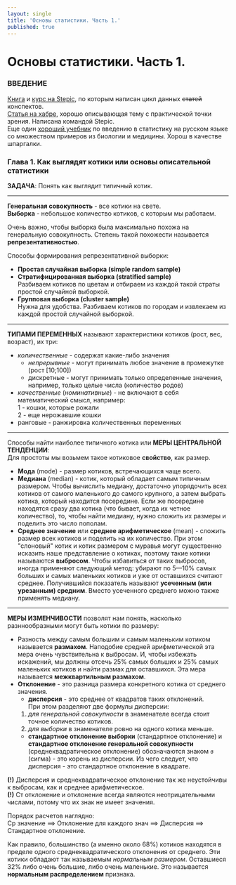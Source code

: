```yaml
---
layout: single
title: 'Основы статистики. Часть 1.'
published: true
---
```


# Основы статистики. Часть 1.

### ВВЕДЕНИЕ  
[Книга](https://www.litres.ru/vladimir-savelev-10569666/statistika-i-kotiki/) и [курс на Stepic](https://goo.gl/hgLMLJ), по которым написан цикл данных ~~статей~~ конспектов.  
[Статья на хабре](https://habrahabr.ru/company/stepic/blog/250527/), хорошо описывающая тему с практической точки зрения. Написана командой Stepic.  
Еще один [хороший учебник](http://medstatistic.ru/articles/glantz.pdf) по введению в статистику на русском языке со множеством примеров из биологии и медицины. Хорош в качестве шпаргалки.  

### Глава 1. Как выглядят котики или основы описательной статистики  

**ЗАДАЧА**: Понять как выглядит типичный котик.  
***
**Генеральная совокупность** - все котики на свете.  
**Выборка** - небольшое количество котиков, с которым мы работаем.  

Очень важно, чтобы выборка была максимально похожа на генеральную совокупность. Степень такой похожести называется **репрезентативностью**.  

Способы формирования репрезентативной выборки:  
- **Простая случайная выборка (simple random sample)**  
- **Стратифицированная выборка (stratified sample)**  
Разбиваем котиков по цветам и отбираем из каждой такой страты простой случайной выборкой.  
- **Групповая выборка (cluster sample)**  
Нужна для удобства. Разбиваем котиков по городам и извлекаем из каждой простой случайной выборкой.  
***
**ТИПАМИ ПЕРЕМЕННЫХ** называют характеристики котиков (рост, вес, возраст), их три:  
- _количественные_ - содержат какие-либо значения  
    - _непрерывные_ - могут принимать любое значение в промежутке (рост [10;100])  
    - дискретные - могут принимать только определенные значения, например, только целые числа (количество родов)  
- _качественные_ (_номинативные_) - не включают в себя математический смысл, например:  
    1 - кошки, которые рожали  
    2 - еще нерожавшие кошки  
- ранговые - ранжировка количественных переменных  
***
Способы найти наиболее типичного котика или **МЕРЫ ЦЕНТРАЛЬНОЙ ТЕНДЕНЦИИ**:  
Для простоты мы возьмем такое котиковое **свойство**, как размер.
- **Мода** (mode) - размер котиков, встречающихся чаще всего.  
- **Медиана** (median) - котик, который обладает самым типичным размером. Чтобы вычислить медиану, достаточно упорядочить всех котиков от самого маленького до самого крупного, а затем выбрать котика, который находится посередине. Если же посередине находятся сразу два котика (что бывает, когда их четное количество), то, чтобы найти медиану, нужно сложить их размеры и поделить это число пополам.  
- **Среднее значение** или **среднее арифметическое** (mean) - сложить размер всех котиков и поделить на их количество. При этом "слоновый" котик и котик размером с муравья могут существенно исказить наше представление о котиках, поэтому такие котики называются **выбросом**. Чтобы избавиться от таких выбросов, иногда применяют следующий метод: убирают по 5—10% самых больших и самых маленьких котиков и уже от оставшихся считают среднее. Получившийся показатель называют **усеченным (или урезанным) средним**. Вместо усеченного среднего можно также применять медиану.  
***
**МЕРЫ ИЗМЕНЧИВОСТИ** позволят нам понять, насколько разннообразными могут быть котики по размеру:
- Разность между самым большим и самым маленьким котиком называется **размахом**. Наподобие средней арифметической эта мера очень чувствительна к выбросам. И, чтобы избежать искажений, мы должны отсечь 25% самых больших и 25% самых маленьких котиков и найти размах для оставшихся. Эта мера называется **межквартильным размахом**.  
- **Отклонение** - это разница размера конкретного котика от среднего значения.  
    - **дисперсия** - это среднее от квадратов таких отклонений.  
    При этом разделяют две формулы дисперсии:  
    1. _для генеральной совокупности_ в знаменателе всегда стоит точное количество котиков.
    2. _для выборки_ в знаменателе ровно на одного котика меньше.  
    - **стандартное отклонение выборки** (стандартное отклонение) и **стандартное отклонение генеральной совокупности** (среднеквадратическое отклонение) обозначаются знаком `σ` (сигма) - это корень из дисперсии. Из чего следует, что дисперсия - это стандартное отклонение в квадрате.  

**(!)** Дисперсия и среднеквадратическое отклонение так же неустойчивы к выбросам, как и среднее арифметическое.  
**(!)** Ст отклонение и отклонение всегда являются неотрицательными числами, потому что их знак не имеет значения.

Порядок расчетов наглядно:  
Ср значение ==> Отклонение для каждого знач ==> Дисперсия ==> Стандартное отклонение.

Как правило, большинство (а именно около 68%) котиков находятся в пределе одного среднеквадратического отклонения от среднего. Эти котики обладают так называемым _нормальным размером_. Оставшиеся 32% либо очень большие, либо очень маленькие. Это называется **нормальным распределением** признака.  
